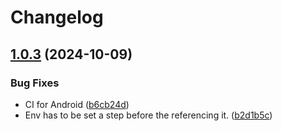# Changelog

## [1.0.3](https://github.com/bscotch/igor-build/compare/v1.0.2...v1.0.3) (2024-10-09)


### Bug Fixes

* CI for Android ([b6cb24d](https://github.com/bscotch/igor-build/commit/b6cb24d4e36e512076a20f330f483da983cd3ae5))
* Env has to be set a step before the referencing it. ([b2d1b5c](https://github.com/bscotch/igor-build/commit/b2d1b5c43b6c1b79a4607f426a9ee3846e40521c))
